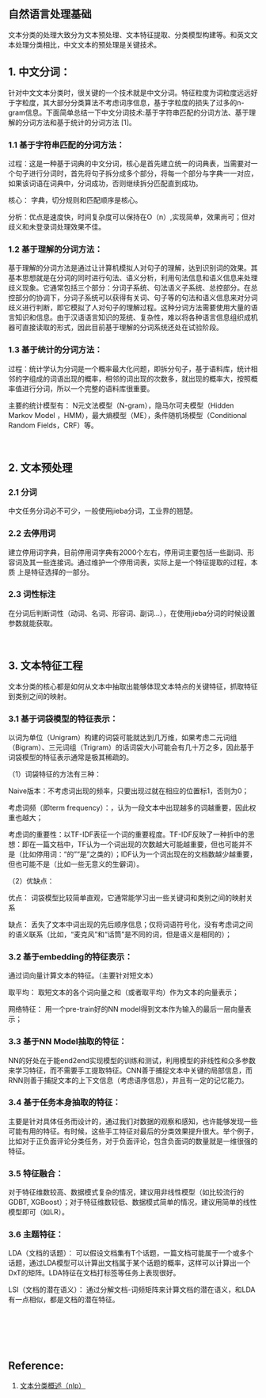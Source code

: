## 自然语言处理基础



文本分类的处理大致分为文本预处理、文本特征提取、分类模型构建等。和英文文本处理分类相比，中文文本的预处理是关键技术。

## 1. 中文分词：

针对中文文本分类时，很关键的一个技术就是中文分词。特征粒度为词粒度远远好于字粒度，其大部分分类算法不考虑词序信息，基于字粒度的损失了过多的n-gram信息。下面简单总结一下中文分词技术:基于字符串匹配的分词方法、基于理解的分词方法和基于统计的分词方法 [1]。

### 1.1 基于字符串匹配的分词方法：

过程：这是一种基于词典的中文分词，核心是首先建立统一的词典表，当需要对一个句子进行分词时，首先将句子拆分成多个部分，将每一个部分与字典一一对应，如果该词语在词典中，分词成功，否则继续拆分匹配直到成功。

核心： 字典，切分规则和匹配顺序是核心。

分析：优点是速度快，时间复杂度可以保持在O（n）,实现简单，效果尚可；但对歧义和未登录词处理效果不佳。

### 1.2 基于理解的分词方法：

基于理解的分词方法是通过让计算机模拟人对句子的理解，达到识别词的效果。其基本思想就是在分词的同时进行句法、语义分析，利用句法信息和语义信息来处理歧义现象。它通常包括三个部分：分词子系统、句法语义子系统、总控部分。在总控部分的协调下，分词子系统可以获得有关词、句子等的句法和语义信息来对分词歧义进行判断，即它模拟了人对句子的理解过程。这种分词方法需要使用大量的语言知识和信息。由于汉语语言知识的笼统、复杂性，难以将各种语言信息组织成机器可直接读取的形式，因此目前基于理解的分词系统还处在试验阶段。

### 1.3 基于统计的分词方法：

过程：统计学认为分词是一个概率最大化问题，即拆分句子，基于语料库，统计相邻的字组成的词语出现的概率，相邻的词出现的次数多，就出现的概率大，按照概率值进行分词，所以一个完整的语料库很重要。

主要的统计模型有： N元文法模型（N-gram），隐马尔可夫模型（Hidden Markov Model ，HMM），最大熵模型（ME），条件随机场模型（Conditional Random Fields，CRF）等。

<br>

## 2. 文本预处理

### 2.1 分词

中文任务分词必不可少，一般使用jieba分词，工业界的翘楚。

### 2.2 去停用词

建立停用词字典，目前停用词字典有2000个左右，停用词主要包括一些副词、形容词及其一些连接词。通过维护一个停用词表，实际上是一个特征提取的过程，本质 上是特征选择的一部分。

### 2.3 词性标注

在分词后判断词性（动词、名词、形容词、副词…），在使用jieba分词的时候设置参数就能获取。

<br>

## 3. 文本特征工程

文本分类的核心都是如何从文本中抽取出能够体现文本特点的关键特征，抓取特征到类别之间的映射。

### 3.1 基于词袋模型的特征表示：

以词为单位（Unigram）构建的词袋可能就达到几万维，如果考虑二元词组（Bigram）、三元词组（Trigram）的话词袋大小可能会有几十万之多，因此基于词袋模型的特征表示通常是极其稀疏的。

（1）词袋特征的方法有三种：

Naive版本：不考虑词出现的频率，只要出现过就在相应的位置标1，否则为0；

考虑词频（即term frequency）：，认为一段文本中出现越多的词越重要，因此权重也越大；

考虑词的重要性：以TF-IDF表征一个词的重要程度。TF-IDF反映了一种折中的思想：即在一篇文档中，TF认为一个词出现的次数越大可能越重要，但也可能并不是（比如停用词：“的”“是”之类的）；IDF认为一个词出现在的文档数越少越重要，但也可能不是（比如一些无意义的生僻词）。

（2）优缺点：

优点： 词袋模型比较简单直观，它通常能学习出一些关键词和类别之间的映射关系

缺点： 丢失了文本中词出现的先后顺序信息；仅将词语符号化，没有考虑词之间的语义联系（比如，“麦克风”和“话筒”是不同的词，但是语义是相同的）；

### 3.2 基于embedding的特征表示： 

通过词向量计算文本的特征。（主要针对短文本）

取平均： 取短文本的各个词向量之和（或者取平均）作为文本的向量表示；

网络特征： 用一个pre-train好的NN model得到文本作为输入的最后一层向量表示；

### 3.3 基于NN Model抽取的特征： 

NN的好处在于能end2end实现模型的训练和测试，利用模型的非线性和众多参数来学习特征，而不需要手工提取特征。CNN善于捕捉文本中关键的局部信息，而RNN则善于捕捉文本的上下文信息（考虑语序信息），并且有一定的记忆能力。

### 3.4 基于任务本身抽取的特征：

主要是针对具体任务而设计的，通过我们对数据的观察和感知，也许能够发现一些可能有用的特征。有时候，这些手工特征对最后的分类效果提升很大。举个例子，比如对于正负面评论分类任务，对于负面评论，包含负面词的数量就是一维很强的特征。

### 3.5 特征融合：

对于特征维数较高、数据模式复杂的情况，建议用非线性模型（如比较流行的GDBT, XGBoost）；对于特征维数较低、数据模式简单的情况，建议用简单的线性模型即可（如LR）。

### 3.6 主题特征：

LDA（文档的话题）： 可以假设文档集有T个话题，一篇文档可能属于一个或多个话题，通过LDA模型可以计算出文档属于某个话题的概率，这样可以计算出一个DxT的矩阵。LDA特征在文档打标签等任务上表现很好。

LSI（文档的潜在语义）： 通过分解文档-词频矩阵来计算文档的潜在语义，和LDA有一点相似，都是文档的潜在特征。




<br>
<br>
<br>
<br>

## Reference:

1. [文本分类概述（nlp）](https://blog.csdn.net/u014248127/article/details/80774668)

